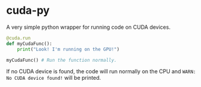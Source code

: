 # cuda-py

A very simple python wrapper for running code on CUDA devices.

```python
@cuda.run
def myCudaFunc():
    print("Look! I'm running on the GPU!")

myCudaFunc() # Run the function normally.
```

If no CUDA device is found, the code will run normally on the CPU and `WARN: No CUDA device found!` will be printed.
